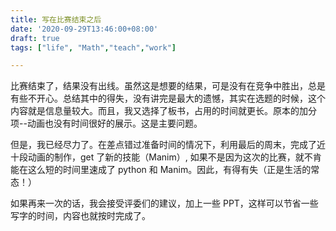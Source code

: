 ```yaml
---
title: 写在比赛结束之后
date: '2020-09-29T13:46:00+08:00'
draft: true
tags: ["life", "Math","teach","work"]

---
```


比赛结束了，结果没有出线。虽然这是想要的结果，可是没有在竞争中胜出，总是有些不开心。总结其中的得失，没有讲完是最大的遗憾，其实在选题的时候，这个内容就是信息量较大。而且，我又选择了板书，占用的时间就更长。原本的加分项--动画也没有时间很好的展示。这是主要问题。

但是，我已经尽力了。在差点错过准备时间的情况下，利用最后的周末，完成了近十段动画的制作，get 了新的技能（Manim）, 如果不是因为这次的比赛，就不肯能在这么短的时间里速成了 python 和 Manim。因此，有得有失（正是生活的常态！）

如果再来一次的话，我会接受评委们的建议，加上一些 PPT，这样可以节省一些写字的时间，内容也就按时完成了。